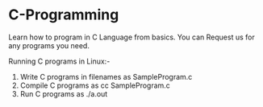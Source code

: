 # C-Programming
Learn how to program in C Language from basics. You can Request us for any programs you need.

Running C programs in Linux:-
1. Write C programs in filenames as
    SampleProgram.c
2. Compile C programs as
    cc SampleProgram.c
3. Run C programs as
    ./a.out
